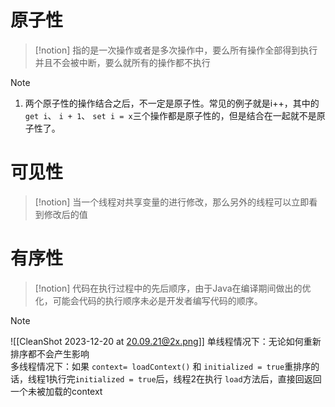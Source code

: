 # 原子性

> [!notion] 
> 指的是一次操作或者是多次操作中，要么所有操作全部得到执行并且不会被中断，要么就所有的操作都不执行


> [!NOTE] 
> 1. 两个原子性的操作结合之后，不一定是原子性。常见的例子就是i++，其中的 `get i`、 `i + 1`、 `set i = x`三个操作都是原子性的，但是结合在一起就不是原子性了。




# 可见性

> [!notion] 
> 当一个线程对共享变量的进行修改，那么另外的线程可以立即看到修改后的值




# 有序性

> [!notion] 
> 代码在执行过程中的先后顺序，由于Java在编译期间做出的优化，可能会代码的执行顺序未必是开发者编写代码的顺序。


> [!NOTE] 
> ![[CleanShot 2023-12-20 at 20.09.21@2x.png]]
> 单线程情况下：无论如何重新排序都不会产生影响  
> 多线程情况下：如果 `context= loadContext()` 和 `initialized = true`重排序的话，线程1执行完`initialized = true`后，线程2在执行 `load`方法后，直接回返回一个未被加载的context
